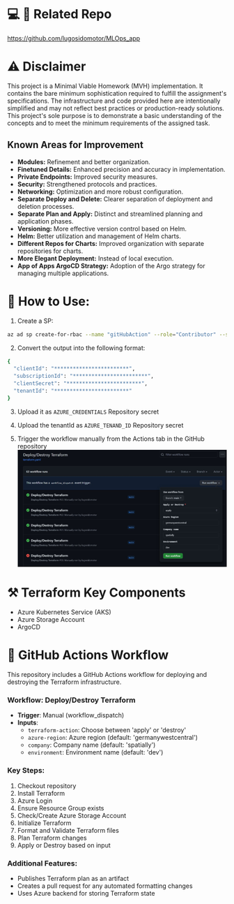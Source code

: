 # 💻 🔗 Related Repo
https://github.com/lugosidomotor/MLOps_app

# ⚠️ Disclaimer

This project is a Minimal Viable Homework (MVH) implementation. It contains the bare minimum sophistication required to fulfill the assignment's specifications. The infrastructure and code provided here are intentionally simplified and may not reflect best practices or production-ready solutions. This project's sole purpose is to demonstrate a basic understanding of the concepts and to meet the minimum requirements of the assigned task.

## Known Areas for Improvement

- **Modules:** Refinement and better organization.
- **Finetuned Details:** Enhanced precision and accuracy in implementation.
- **Private Endpoints:** Improved security measures.
- **Security:** Strengthened protocols and practices.
- **Networking:** Optimization and more robust configuration.
- **Separate Deploy and Delete:** Clearer separation of deployment and deletion processes.
- **Separate Plan and Apply:** Distinct and streamlined planning and application phases.
- **Versioning:** More effective version control based on Helm.
- **Helm:** Better utilization and management of Helm charts.
- **Different Repos for Charts:** Improved organization with separate repositories for charts.
- **More Elegant Deployment:** Instead of local execution.
- **App of Apps ArgoCD Strategy:** Adoption of the Argo strategy for managing multiple applications.

# 🚀 How to Use:

1. Create a SP:
```bash
az ad sp create-for-rbac --name "gitHubAction" --role="Contributor" --scopes="/subscriptions/YOUR_SUBSCRIPTION_ID"
```

2. Convert the output into the following format:
```bash
{
  "clientId": "************************",
  "subscriptionId": "************************",
  "clientSecret": "************************",
  "tenantId": "************************"
}
```
3. Upload it as `AZURE_CREDENTIALS` Repository secret

4. Upload the tenantId as `AZURE_TENAND_ID` Repository secret

5. Trigger the workflow manually from the Actions tab in the GitHub repository
![](pics/usage.jpg)


# ⚒️ Terraform Key Components

- Azure Kubernetes Service (AKS)
- Azure Storage Account
- ArgoCD

# 🔄 GitHub Actions Workflow

This repository includes a GitHub Actions workflow for deploying and destroying the Terraform infrastructure.

### Workflow: Deploy/Destroy Terraform

- **Trigger**: Manual (workflow_dispatch)
- **Inputs**:
  - `terraform-action`: Choose between 'apply' or 'destroy'
  - `azure-region`: Azure region (default: 'germanywestcentral')
  - `company`: Company name (default: 'spatially')
  - `environment`: Environment name (default: 'dev')

### Key Steps:

1. Checkout repository
2. Install Terraform
3. Azure Login
4. Ensure Resource Group exists
5. Check/Create Azure Storage Account
6. Initialize Terraform
7. Format and Validate Terraform files
8. Plan Terraform changes
9. Apply or Destroy based on input

### Additional Features:

- Publishes Terraform plan as an artifact
- Creates a pull request for any automated formatting changes
- Uses Azure backend for storing Terraform state


